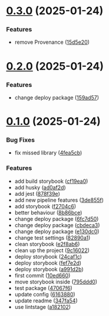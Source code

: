 # [0.3.0](https://github.com/barbaraschiavinato/accelerator-component-library/compare/v0.2.0...v0.3.0) (2025-01-24)


### Features

* remove Provenance ([15d5e20](https://github.com/barbaraschiavinato/accelerator-component-library/commit/15d5e20e5ccfea7479db3f928970a518db46248c))



# [0.2.0](https://github.com/barbaraschiavinato/accelerator-component-library/compare/v0.1.0...v0.2.0) (2025-01-24)


### Features

* change deploy package ([159ad57](https://github.com/barbaraschiavinato/accelerator-component-library/commit/159ad57e9a2e383490b6e1d899958de9905442fe))



# [0.1.0](https://github.com/barbaraschiavinato/accelerator-component-library/compare/10ed660c9c23757b8c199732e6d1b365d4fa1b81...v0.1.0) (2025-01-24)


### Bug Fixes

* fix missed library ([4fea5cb](https://github.com/barbaraschiavinato/accelerator-component-library/commit/4fea5cbcb133eddd4988c5b8f3c8cb5a70f22cb9))


### Features

* add build storybook ([cf19ea0](https://github.com/barbaraschiavinato/accelerator-component-library/commit/cf19ea055874e187d31555f2803e7cd7162fa4f9))
* add husky ([ad0af2d](https://github.com/barbaraschiavinato/accelerator-component-library/commit/ad0af2dc43005dff7773abfdee29104ff6f54e5c))
* add jest ([878f39e](https://github.com/barbaraschiavinato/accelerator-component-library/commit/878f39e45ddfafb47fe7d727c5556cba4f0d5edd))
* add new pipeline features ([3de855f](https://github.com/barbaraschiavinato/accelerator-component-library/commit/3de855f9d2a2e955876107e03ae4867e246c9a35))
* add storybook ([f2704c6](https://github.com/barbaraschiavinato/accelerator-component-library/commit/f2704c68d8754fa797671acb7434f7cbf17aa8a9))
* better behaviour ([8b86bce](https://github.com/barbaraschiavinato/accelerator-component-library/commit/8b86bce03f70325403d5a3783b469ec770650d51))
* change deploy package ([6fc7d50](https://github.com/barbaraschiavinato/accelerator-component-library/commit/6fc7d50fab3e1b5376152244816a40f98525a9b5))
* change deploy package ([cbdeca3](https://github.com/barbaraschiavinato/accelerator-component-library/commit/cbdeca3d0bfc3aa1a0d9170a39c58425eea9d369))
* change deploy package ([e130dc0](https://github.com/barbaraschiavinato/accelerator-component-library/commit/e130dc0712764cebce7b5ba11305712268760414))
* change test settings ([82890a1](https://github.com/barbaraschiavinato/accelerator-component-library/commit/82890a1c91728520a8e630a5251309cf0cb05185))
* clean storybook ([e2f8ab6](https://github.com/barbaraschiavinato/accelerator-component-library/commit/e2f8ab674e34717ade7c2bf340af113f42b0a804))
* clean up the project ([9c16022](https://github.com/barbaraschiavinato/accelerator-component-library/commit/9c1602257e1d112c661f115c9dacb414c74bca0d))
* deploy storybook ([24caf1c](https://github.com/barbaraschiavinato/accelerator-component-library/commit/24caf1c4eacc12e9a51a3763dca8032d92db8286))
* deploy storybook ([fef7e2d](https://github.com/barbaraschiavinato/accelerator-component-library/commit/fef7e2dcb5957efa7ade87b505256a5490cdf4db))
* deploy storybook ([a991d2b](https://github.com/barbaraschiavinato/accelerator-component-library/commit/a991d2b7cd77ab598e8986a8f6e95bf8579adad7))
* first commit ([10ed660](https://github.com/barbaraschiavinato/accelerator-component-library/commit/10ed660c9c23757b8c199732e6d1b365d4fa1b81))
* move storybook inside ([795ddd0](https://github.com/barbaraschiavinato/accelerator-component-library/commit/795ddd09f7edd8dc77da939f66f56858b61b10cb))
* test package ([47067f6](https://github.com/barbaraschiavinato/accelerator-component-library/commit/47067f62235d05251542cde1aeaece3f4651d0d8))
* update config ([6163880](https://github.com/barbaraschiavinato/accelerator-component-library/commit/616388099d7ad2726ee3f5a30eb8618db56f42c5))
* update readme ([347fa54](https://github.com/barbaraschiavinato/accelerator-component-library/commit/347fa5413bbabdd8fc7861ca9fec4692d7b5d717))
* use lintstage ([a182102](https://github.com/barbaraschiavinato/accelerator-component-library/commit/a182102f287d487302525a15d64fe811378b15a0))



